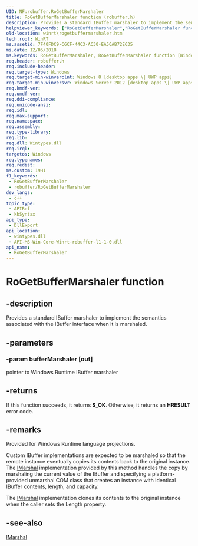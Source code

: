 ```yaml
---
UID: NF:robuffer.RoGetBufferMarshaler
title: RoGetBufferMarshaler function (robuffer.h)
description: Provides a standard IBuffer marshaler to implement the semantics associated with the IBuffer interface when it is marshaled.
helpviewer_keywords: ["RoGetBufferMarshaler","RoGetBufferMarshaler function [Windows Runtime]","robuffer/RoGetBufferMarshaler","winrt.rogetbuffermarshaler"]
old-location: winrt\rogetbuffermarshaler.htm
tech.root: WinRT
ms.assetid: 7F40FDC9-C6CF-44C3-AC30-EA56AB72E635
ms.date: 12/05/2018
ms.keywords: RoGetBufferMarshaler, RoGetBufferMarshaler function [Windows Runtime], robuffer/RoGetBufferMarshaler, winrt.rogetbuffermarshaler
req.header: robuffer.h
req.include-header: 
req.target-type: Windows
req.target-min-winverclnt: Windows 8 [desktop apps \| UWP apps]
req.target-min-winversvr: Windows Server 2012 [desktop apps \| UWP apps]
req.kmdf-ver: 
req.umdf-ver: 
req.ddi-compliance: 
req.unicode-ansi: 
req.idl: 
req.max-support: 
req.namespace: 
req.assembly: 
req.type-library: 
req.lib: 
req.dll: Wintypes.dll
req.irql: 
targetos: Windows
req.typenames: 
req.redist: 
ms.custom: 19H1
f1_keywords:
 - RoGetBufferMarshaler
 - robuffer/RoGetBufferMarshaler
dev_langs:
 - c++
topic_type:
 - APIRef
 - kbSyntax
api_type:
 - DllExport
api_location:
 - wintypes.dll
 - API-MS-Win-Core-Winrt-robuffer-l1-1-0.dll
api_name:
 - RoGetBufferMarshaler
---
```


# RoGetBufferMarshaler function


## -description

Provides a standard IBuffer marshaler to implement the semantics associated with the IBuffer interface when it is marshaled.

## -parameters

### -param bufferMarshaler [out]

pointer to Windows Runtime IBuffer marshaler

## -returns

If this function succeeds, it returns <b>S_OK</b>. Otherwise, it returns an <b>HRESULT</b> error code.

## -remarks

Provided for Windows Runtime language projections.

Custom IBuffer implementations are expected to be marshaled so that the remote instance eventually copies its contents back to the original instance. The <a href="/windows/desktop/api/objidl/nn-objidl-imarshal">IMarshal</a> implementation provided by this method handles the copy by marshaling the current value of the IBuffer and specifying a platform-provided unmarshal COM class that creates an instance with identical IBuffer contents, length, and capacity.  

The <a href="/windows/desktop/api/objidl/nn-objidl-imarshal">IMarshal</a> implementation clones its contents to the original instance when the caller sets the Length property.

## -see-also

<a href="/windows/desktop/api/objidl/nn-objidl-imarshal">IMarshal</a>